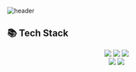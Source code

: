 ![header](https://capsule-render.vercel.app/api?type=waving&color=gradient&customColorList=14&height=300&section=header&text=JunHui%20Jeong&fontSize=90&desc=DimBlessing&descAlign=70&descAlignY=65)



## 📚 Tech Stack

<div align="center">

  <img src="https://img.shields.io/badge/CSharp-239128?style=flat-square&logo=Csharp&logoColor=white"/>
  <img src="https://img.shields.io/badge/C-A8B9CC?style=flat-square&logo=c&logoColor=white"/>
  <img src="https://img.shields.io/badge/C++-00599C?style=flat-square&logo=cplusplus&logoColor=white"/>
  <br />
  
  <img src="https://img.shields.io/badge/Java-007396?style=flat-square&logo=Java&logoColor=white"/>
  <img src="https://img.shields.io/badge/Swift-F05138?style=flat-square&logo=Swift&logoColor=white"/>
  <br />
</div>
